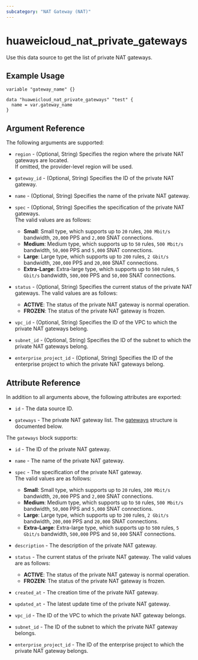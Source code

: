 ```yaml
---
subcategory: "NAT Gateway (NAT)"
---
```


# huaweicloud_nat_private_gateways

Use this data source to get the list of private NAT gateways.

## Example Usage

```hcl
variable "gateway_name" {}

data "huaweicloud_nat_private_gateways" "test" {
  name = var.gateway_name
}
```

## Argument Reference

The following arguments are supported:

* `region` - (Optional, String) Specifies the region where the private NAT gateways are located.  
  If omitted, the provider-level region will be used.

* `gateway_id` - (Optional, String) Specifies the ID of the private NAT gateway.

* `name` - (Optional, String) Specifies the name of the private NAT gateway.  

* `spec` - (Optional, String) Specifies the specification of the private NAT gateways.  
  The valid values are as follows:
  + **Small**: Small type, which supports up to `20` rules, `200 Mbit/s` bandwidth, `20,000` PPS and `2,000` SNAT
    connections.
  + **Medium**: Medium type, which supports up to `50` rules, `500 Mbit/s` bandwidth, `50,000` PPS and `5,000` SNAT
    connections.
  + **Large**: Large type, which supports up to `200` rules, `2 Gbit/s` bandwidth, `200,000` PPS and `20,000` SNAT
    connections.
  + **Extra-Large**: Extra-large type, which supports up to `500` rules, `5 Gbit/s` bandwidth, `500,000` PPS and
    `50,000` SNAT connections.

* `status` - (Optional, String) Specifies the current status of the private NAT gateways.
  The valid values are as follows:
  + **ACTIVE**: The status of the private NAT gateway is normal operation.
  + **FROZEN**: The status of the private NAT gateway is frozen.

* `vpc_id` - (Optional, String) Specifies the ID of the VPC to which the private NAT gateways belong.

* `subnet_id` - (Optional, String) Specifies the ID of the subnet to which the private NAT gateways belong.

* `enterprise_project_id` - (Optional, String) Specifies the ID of the enterprise project to which the private NAT
  gateways belong.

## Attribute Reference

In addition to all arguments above, the following attributes are exported:

* `id` - The data source ID.

* `gateways` - The private NAT gateway list.
  The [gateways](#Gateway_Gateways) structure is documented below.

<a name="Gateway_Gateways"></a>
The `gateways` block supports:

* `id` - The ID of the private NAT gateway.

* `name` - The name of the private NAT gateway.  

* `spec` - The specification of the private NAT gateway.  
  The valid values are as follows:
  + **Small**: Small type, which supports up to `20` rules, `200 Mbit/s` bandwidth, `20,000` PPS and `2,000` SNAT
    connections.
  + **Medium**: Medium type, which supports up to `50` rules, `500 Mbit/s` bandwidth, `50,000` PPS and `5,000` SNAT
    connections.
  + **Large**: Large type, which supports up to `200` rules, `2 Gbit/s` bandwidth, `200,000` PPS and `20,000` SNAT
    connections.
  + **Extra-Large**: Extra-large type, which supports up to `500` rules, `5 Gbit/s` bandwidth, `500,000` PPS and
    `50,000` SNAT connections.

* `description` - The description of the private NAT gateway.

* `status` - The current status of the private NAT gateway.
  The valid values are as follows:
  + **ACTIVE**: The status of the private NAT gateway is normal operation.
  + **FROZEN**: The status of the private NAT gateway is frozen.

* `created_at` - The creation time of the private NAT gateway.

* `updated_at` - The latest update time of the private NAT gateway.

* `vpc_id` - The ID of the VPC to which the private NAT gateway belongs.

* `subnet_id` - The ID of the subnet to which the private NAT gateway belongs.

* `enterprise_project_id` - The ID of the enterprise project to which the private NAT gateway belongs.
